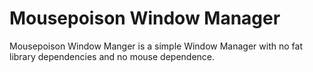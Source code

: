 # Mousepoison Window Manager

Mousepoison Window Manger is a simple Window Manager with no fat library dependencies and no mouse dependence.
